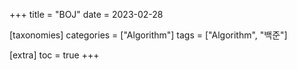 +++
title = "BOJ"
date = 2023-02-28

[taxonomies]
categories = ["Algorithm"]
tags = ["Algorithm", "백준"]

[extra]
toc = true
+++
